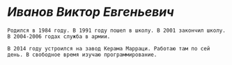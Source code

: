 #                                   ***Иванов Виктор Евгеньевич***


    Родился в 1984 году. В 1991 году пошел в школу. В 2001 закончил школу. В 2004-2006 годах служба в армии.

    В 2014 году устроился на завод Керама Марраци. Работаю там по сей день. В свободное время изучаю программирование.